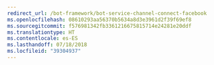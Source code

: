 ```yaml
---
redirect_url: /bot-framework/bot-service-channel-connect-facebook
ms.openlocfilehash: 08610293aa56370b5634a8d3e3961d2f39f69ef8
ms.sourcegitcommit: f576981342fb3361216675815714e24281e20ddf
ms.translationtype: HT
ms.contentlocale: es-ES
ms.lasthandoff: 07/18/2018
ms.locfileid: "39304937"
---
```

